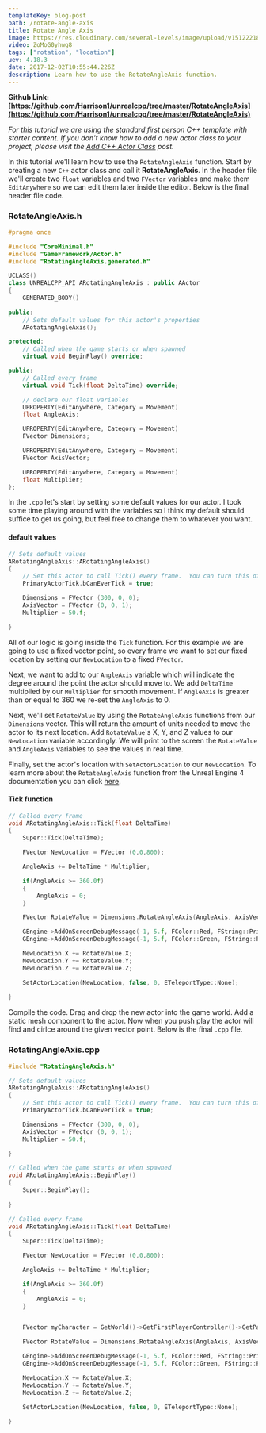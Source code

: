 ```yaml
---
templateKey: blog-post
path: /rotate-angle-axis
title: Rotate Angle Axis
image: https://res.cloudinary.com/several-levels/image/upload/v1512221876/rotating-angle-axis_rkpyse.jpg
video: ZoMoG0yhwg8
tags: ["rotation", "location"]
uev: 4.18.3
date: 2017-12-02T10:55:44.226Z
description: Learn how to use the RotateAngleAxis function.
---
```

**Github Link: [https://github.com/Harrison1/unrealcpp/tree/master/RotateAngleAxis](https://github.com/Harrison1/unrealcpp/tree/master/RotateAngleAxis)**

*For this tutorial we are using the standard first person C++ template with starter content. If you don't know how to add a new actor class to your project, please visit the [Add C++ Actor Class](/add-actor-class) post.*

In this tutorial we'll learn how to use the `RotateAngleAxis` function. Start by creating a new `C++` actor class and call it **RotateAngleAxis**. In the header file we'll create two `float` variables and two `FVector` variables and make them `EditAnywhere` so we can edit them later inside the editor. Below is the final header file code.

### RotateAngleAxis.h
```cpp
#pragma once

#include "CoreMinimal.h"
#include "GameFramework/Actor.h"
#include "RotatingAngleAxis.generated.h"

UCLASS()
class UNREALCPP_API ARotatingAngleAxis : public AActor
{
	GENERATED_BODY()
	
public:	
	// Sets default values for this actor's properties
	ARotatingAngleAxis();

protected:
	// Called when the game starts or when spawned
	virtual void BeginPlay() override;

public:	
	// Called every frame
	virtual void Tick(float DeltaTime) override;

	// declare our float variables
	UPROPERTY(EditAnywhere, Category = Movement)
	float AngleAxis;

	UPROPERTY(EditAnywhere, Category = Movement)
	FVector Dimensions;

	UPROPERTY(EditAnywhere, Category = Movement)
	FVector AxisVector;

	UPROPERTY(EditAnywhere, Category = Movement)
	float Multiplier;
};
```

In the `.cpp` let's start by setting some default values for our actor. I took some time playing around with the variables so I think my default should suffice to get us going, but feel free to change them to whatever you want.

#### default values
```cpp
// Sets default values
ARotatingAngleAxis::ARotatingAngleAxis()
{
 	// Set this actor to call Tick() every frame.  You can turn this off to improve performance if you don't need it.
	PrimaryActorTick.bCanEverTick = true;

	Dimensions = FVector (300, 0, 0);
	AxisVector = FVector (0, 0, 1);
	Multiplier = 50.f;

}
```

All of our logic is going inside the `Tick` function. For this example we are going to use a fixed vector point, so every frame we want to set our fixed location by setting our `NewLocation` to a fixed `FVector`.

Next, we want to add to our `AngleAxis` variable which will indicate the degree around the point the actor should move to. We add `DeltaTime` multiplied by our `Multiplier` for smooth movement. If `AngleAxis` is greater than or equal to 360 we re-set the `AngleAxis` to 0.

Next, we'll set `RotateValue` by using the `RotateAngleAxis` functions from our `Dimensions` vector. This will return the amount of units needed to move the actor to its next location. Add `RotateValue`'s X, Y, and Z values to our `NewLocation` variable accordingly. We will print to the screen the `RotateValue` and `AngleAxis` variables to see the values in real time.

Finally, set the actor's location with `SetActorLocation` to our `NewLocation`. To learn more about the `RotateAngleAxis` function from the Unreal Engine 4 documentation you can click [here](https://docs.unrealengine.com/latest/INT/API/Runtime/Core/Math/FVector/RotateAngleAxis/).

#### Tick function
```cpp
// Called every frame
void ARotatingAngleAxis::Tick(float DeltaTime)
{
	Super::Tick(DeltaTime);

	FVector NewLocation = FVector (0,0,800);

	AngleAxis += DeltaTime * Multiplier;

	if(AngleAxis >= 360.0f) 
	{
		AngleAxis = 0;
	}

	FVector RotateValue = Dimensions.RotateAngleAxis(AngleAxis, AxisVector);

	GEngine->AddOnScreenDebugMessage(-1, 5.f, FColor::Red, FString::Printf(TEXT("RotateValue: %s"), *RotateValue.ToString()));	
	GEngine->AddOnScreenDebugMessage(-1, 5.f, FColor::Green, FString::Printf(TEXT("AngleAxis: %f"), AngleAxis));

	NewLocation.X += RotateValue.X;
	NewLocation.Y += RotateValue.Y;
	NewLocation.Z += RotateValue.Z;

	SetActorLocation(NewLocation, false, 0, ETeleportType::None);
	
}
```

Compile the code. Drag and drop the new actor into the game world. Add a static mesh component to the actor. Now when you push play the actor will find and cirlce around the given vector point. Below is the final `.cpp` file.

### RotatingAngleAxis.cpp
```cpp
#include "RotatingAngleAxis.h"

// Sets default values
ARotatingAngleAxis::ARotatingAngleAxis()
{
 	// Set this actor to call Tick() every frame.  You can turn this off to improve performance if you don't need it.
	PrimaryActorTick.bCanEverTick = true;

	Dimensions = FVector (300, 0, 0);
	AxisVector = FVector (0, 0, 1);
	Multiplier = 50.f;

}

// Called when the game starts or when spawned
void ARotatingAngleAxis::BeginPlay()
{
	Super::BeginPlay();	
	
}

// Called every frame
void ARotatingAngleAxis::Tick(float DeltaTime)
{
	Super::Tick(DeltaTime);

	FVector NewLocation = FVector (0,0,800);

	AngleAxis += DeltaTime * Multiplier;

	if(AngleAxis >= 360.0f) 
	{
		AngleAxis = 0;
	}


	FVector myCharacter = GetWorld()->GetFirstPlayerController()->GetPawn()->GetActorLocation();

	FVector RotateValue = Dimensions.RotateAngleAxis(AngleAxis, AxisVector);

	GEngine->AddOnScreenDebugMessage(-1, 5.f, FColor::Red, FString::Printf(TEXT("RotateValue: %s"), *RotateValue.ToString()));	
	GEngine->AddOnScreenDebugMessage(-1, 5.f, FColor::Green, FString::Printf(TEXT("AngleAxis: %f"), AngleAxis));

	NewLocation.X += RotateValue.X;
	NewLocation.Y += RotateValue.Y;
	NewLocation.Z += RotateValue.Z;

	SetActorLocation(NewLocation, false, 0, ETeleportType::None);
	
}
```

